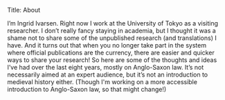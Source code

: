Title: About

I’m Ingrid Ivarsen. Right now I work at the University of Tokyo as a visiting researcher. I don’t really fancy staying in academia, but I thought it was a shame not to share some of the unpublished research (and translations) I have. And it turns out that when you no longer take part in the system where official publications are the currency, there are easier and quicker ways to share your research! So here are some of the thoughts and ideas I’ve had over the last eight years, mostly on Anglo-Saxon law. It’s not necessarily aimed at an expert audience, but it’s not an introduction to medieval history either. (Though I'm working on a more accessible introduction to Anglo-Saxon law, so that might change!)

